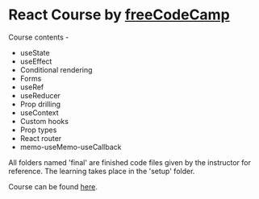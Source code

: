 # React Course by [freeCodeCamp](https://www.youtube.com/@freecodecamp)

Course contents - 
- useState
- useEffect
- Conditional rendering
- Forms
- useRef
- useReducer
- Prop drilling
- useContext
- Custom hooks
- Prop types
- React router
- memo-useMemo-useCallback

All folders named 'final' are finished code files given by the instructor for reference.
The learning takes place in the 'setup' folder.

Course can be found [here](https://www.youtube.com/watch?v=4UZrsTqkcW4).
